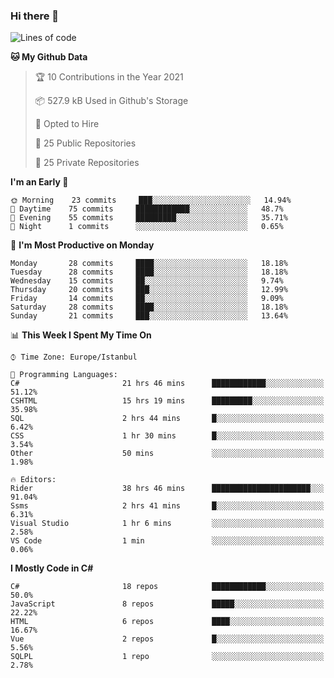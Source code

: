 ### Hi there 👋

<!--START_SECTION:waka-->
![Lines of code](https://img.shields.io/badge/From%20Hello%20World%20I%27ve%20Written-5.4%20million%20lines%20of%20code-blue)

**🐱 My Github Data** 

> 🏆 10 Contributions in the Year 2021
 > 
> 📦 527.9 kB Used in Github's Storage 
 > 
> 💼 Opted to Hire
 > 
> 📜 25 Public Repositories 
 > 
> 🔑 25 Private Repositories  
 > 
**I'm an Early 🐤** 

```text
🌞 Morning    23 commits     ███░░░░░░░░░░░░░░░░░░░░░░   14.94% 
🌆 Daytime    75 commits     ████████████░░░░░░░░░░░░░   48.7% 
🌃 Evening    55 commits     █████████░░░░░░░░░░░░░░░░   35.71% 
🌙 Night      1 commits      ░░░░░░░░░░░░░░░░░░░░░░░░░   0.65%

```
📅 **I'm Most Productive on Monday** 

```text
Monday       28 commits     ████░░░░░░░░░░░░░░░░░░░░░   18.18% 
Tuesday      28 commits     ████░░░░░░░░░░░░░░░░░░░░░   18.18% 
Wednesday    15 commits     ██░░░░░░░░░░░░░░░░░░░░░░░   9.74% 
Thursday     20 commits     ███░░░░░░░░░░░░░░░░░░░░░░   12.99% 
Friday       14 commits     ██░░░░░░░░░░░░░░░░░░░░░░░   9.09% 
Saturday     28 commits     ████░░░░░░░░░░░░░░░░░░░░░   18.18% 
Sunday       21 commits     ███░░░░░░░░░░░░░░░░░░░░░░   13.64%

```


📊 **This Week I Spent My Time On** 

```text
⌚︎ Time Zone: Europe/Istanbul

💬 Programming Languages: 
C#                       21 hrs 46 mins      ████████████░░░░░░░░░░░░░   51.12% 
CSHTML                   15 hrs 19 mins      █████████░░░░░░░░░░░░░░░░   35.98% 
SQL                      2 hrs 44 mins       █░░░░░░░░░░░░░░░░░░░░░░░░   6.42% 
CSS                      1 hr 30 mins        █░░░░░░░░░░░░░░░░░░░░░░░░   3.54% 
Other                    50 mins             ░░░░░░░░░░░░░░░░░░░░░░░░░   1.98%

🔥 Editors: 
Rider                    38 hrs 46 mins      ██████████████████████░░░   91.04% 
Ssms                     2 hrs 41 mins       █░░░░░░░░░░░░░░░░░░░░░░░░   6.31% 
Visual Studio            1 hr 6 mins         ░░░░░░░░░░░░░░░░░░░░░░░░░   2.58% 
VS Code                  1 min               ░░░░░░░░░░░░░░░░░░░░░░░░░   0.06%

```

**I Mostly Code in C#** 

```text
C#                       18 repos            ████████████░░░░░░░░░░░░░   50.0% 
JavaScript               8 repos             █████░░░░░░░░░░░░░░░░░░░░   22.22% 
HTML                     6 repos             ████░░░░░░░░░░░░░░░░░░░░░   16.67% 
Vue                      2 repos             █░░░░░░░░░░░░░░░░░░░░░░░░   5.56% 
SQLPL                    1 repo              ░░░░░░░░░░░░░░░░░░░░░░░░░   2.78%

```



<!--END_SECTION:waka-->

<!--
**ebubekirdinc/ebubekirdinc** is a ✨ _special_ ✨ repository because its `README.md` (this file) appears on your GitHub profile.

Here are some ideas to get you started:

- 🔭 I’m currently working on ...
- 🌱 I’m currently learning ...
- 👯 I’m looking to collaborate on ...
- 🤔 I’m looking for help with ...
- 💬 Ask me about ...
- 📫 How to reach me: ...
- 😄 Pronouns: ...
- ⚡ Fun fact: ...
-->
